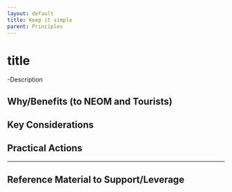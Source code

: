 ```yaml
---
layout: default
title: Keep it simple
parent: Principles
---
```


# title
-Description
## Why/Benefits (to NEOM and Tourists)
## Key Considerations
## Practical Actions
---
## Reference Material to Support/Leverage